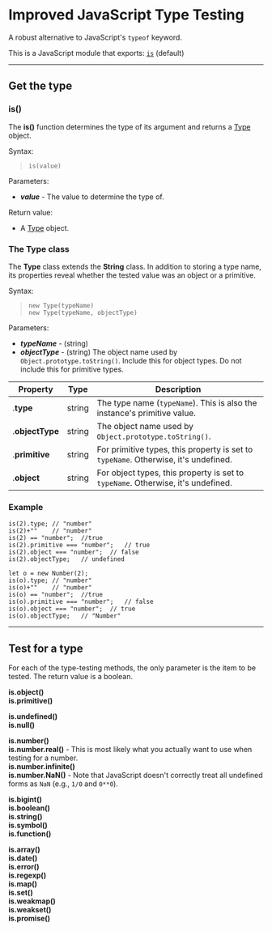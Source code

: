 # Improved JavaScript Type Testing
A robust alternative to JavaScript's `typeof` keyword.

This is a JavaScript module that exports: [`is`](#is) (default)

---


## Get the type

### is()

The **is()** function determines the type of its argument and returns a [Type](#the-type-class) object.

Syntax:
> `is(value)`

Parameters:
- ***value*** - The value to determine the type of.

Return value:
- A [Type](#the-type-class) object.

### The Type class

The **Type** class extends the **String** class. In addition to storing a type name, its properties reveal whether the tested value was an object or a primitive.

Syntax:
> `new Type(typeName)`  
> `new Type(typeName, objectType)`

Parameters:
- ***typeName*** - (string)
- ***objectType*** - (string) The object name used by `Object.prototype.toString()`. Include this for object types. Do not include this for primitive types.

| Property | Type | Description |
| --- | --- | --- |
| .**type** | string | The type name (`typeName`). This is also the instance's primitive value. |
| .**objectType** | string | The object name used by `Object.prototype.toString()`. |
| .**primitive** | string | For primitive types, this property is set to `typeName`. Otherwise, it's undefined. |
| .**object** | string | For object types, this property is set to `typeName`. Otherwise, it's undefined. |

### Example

```
is(2).type;	// "number"
is(2)+""	// "number"
is(2) == "number";	//true
is(2).primitive === "number";	// true
is(2).object === "number";	// false
is(2).objectType;	// undefined

let o = new Number(2);
is(o).type;	// "number"
is(o)+""	// "number"
is(o) == "number";	//true
is(o).primitive === "number";	// false
is(o).object === "number";	// true
is(o).objectType;	// "Number"
```

---


## Test for a type

For each of the type-testing methods, the only parameter is the item to be tested. The return value is a boolean.

**is.object()**  
**is.primitive()**  

**is.undefined()**  
**is.null()**  

**is.number()**  
**is.number.real()** - This is most likely what you actually want to use when testing for a number.  
**is.number.infinite()**  
**is.number.NaN()** - Note that JavaScript doesn't correctly treat all undefined forms as `NaN` (e.g., `1/0` and `0**0`).  

**is.bigint()**  
**is.boolean()**  
**is.string()**  
**is.symbol()**  
**is.function()**  

**is.array()**  
**is.date()**  
**is.error()**  
**is.regexp()**  
**is.map()**  
**is.set()**  
**is.weakmap()**  
**is.weakset()**  
**is.promise()**  
